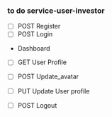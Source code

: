 ### to do service-user-investor

- [ ] POST Register
- [ ] POST Login

- Dashboard 
- [ ] GET User Profile
- [ ] POST Update_avatar
- [ ] PUT Update User profile


- [ ] POST Logout